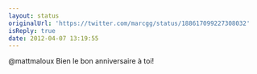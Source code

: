 ```yaml
---
layout: status
originalUrl: 'https://twitter.com/marcgg/status/188617099227308032'
isReply: true
date: 2012-04-07 13:19:55
---
```


@mattmaloux Bien le bon anniversaire à toi!
